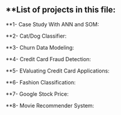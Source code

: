 ## **List of projects in this file:

**1- Case Study With ANN and SOM:

**2- Cat/Dog Classifier:

**3- Churn Data Modeling:

**4- Credit Card Fraud Detection:

**5- EValuating Credit Card Applications:

**6- Fashion Classification:

**7- Google Stock Price:

**8- Movie Recommender System:
